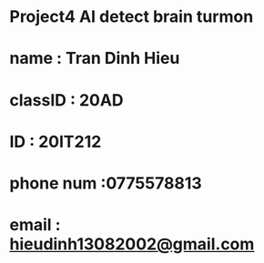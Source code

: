 # Project4 AI detect brain turmon
# name : Tran Dinh Hieu
# classID : 20AD
# ID : 20IT212
# phone num :0775578813
# email : hieudinh13082002@gmail.com
